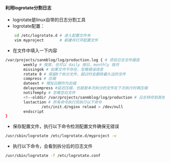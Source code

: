#### 利用logrotate分割日志
- logrotate是linux自带的日志分割工具
- logrotate配置：
```bash
    cd /etc/logrotate.d # 进入配置文件夹
    vim myproject       # 新建并打开配置文件
```
- 在文件中填入一下内容
```bash
/var/projects/sanmblog/log/production.log { # 项目日志文件路径
        weekly # 按周，也可以 daily 按日，monthly 按月
        missingok # 如果文件不存在，忽略错误信息
        rotate 8 # 保留8个拆分文件，超过时会删除最久远的文件
        compress # 压缩
        dateext # 增加日期作为后缀
        delaycompress #延迟压缩，也就是本次拆分的文件在下次执行时再压缩
        notifempty # 忽略空白文件
        <!--olddir /var/projects/sanmblog/log/production # 日志转存到其他文件
        lastaction # 所有命令执行完执行以下命令
                /etc/init.d/nginx reload > /dev/null
        endscript
}

```
- 保存配置文件，执行以下命令检测配置文件确保无错误
```bash
/usr/sbin/logrotate /etc/logrotate.d/myproject -v
```
- 执行以下命令，会看到拆分后的日志文件
```bash
/usr/sbin/logrotate -f /etc/logrotate.conf
```
